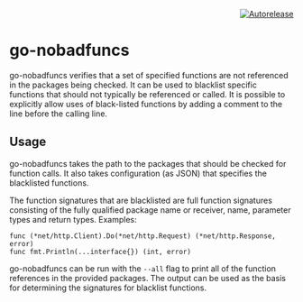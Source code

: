 <p align="right">
<a href="https://autorelease.general.dmz.palantir.tech/palantir/go-nobadfuncs"><img src="https://img.shields.io/badge/Perform%20an-Autorelease-success.svg" alt="Autorelease"></a>
</p>

go-nobadfuncs
=============
go-nobadfuncs verifies that a set of specified functions are not referenced in the packages being checked. It can be used to blacklist specific functions that should not typically be referenced or called. It is possible to explicitly allow uses of black-listed functions by adding a comment to the line before the calling line.

Usage
-----
go-nobadfuncs takes the path to the packages that should be checked for function calls. It also takes configuration (as JSON) that specifies the blacklisted functions.

The function signatures that are blacklisted are full function signatures consisting of the fully qualified package name or receiver, name, parameter types and return types. Examples:

```
func (*net/http.Client).Do(*net/http.Request) (*net/http.Response, error)
func fmt.Println(...interface{}) (int, error)
```

go-nobadfuncs can be run with the `--all` flag to print all of the function references in the provided packages. The output can be used as the basis for determining the signatures for blacklist functions.

